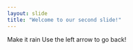 ```yaml
---
layout: slide
title: "Welcome to our second slide!"
---
```

Make it rain
Use the left arrow to go back!
